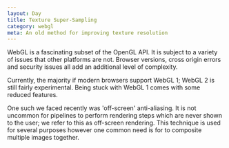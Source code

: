 ```yaml
---
layout: Day
title: Texture Super-Sampling
category: webgl
meta: An old method for improving texture resolution
---
```


WebGL is a fascinating subset of the OpenGL API.
It is subject to a variety of issues that other platforms are not. 
Browser versions, cross origin errors and security issues all add an additional level of complexity.

Currently, the majority if modern browsers support WebGL 1; WebGL 2 is still fairly experimental.
Being stuck with WebGL 1 comes with some reduced features. 

One such we faced recently was 'off-screen' anti-aliasing.
It is not uncommon for pipelines to perform rendering steps which are never shown to the user; we refer to this as off-screen rendering.
This technique is used for several purposes however one common need is for to composite multiple images together.

